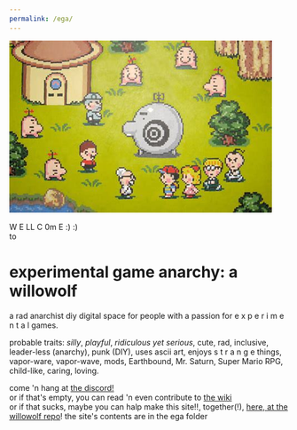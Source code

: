 ```yaml
---
permalink: /ega/
---
```


![](earthbound-mr-saturns.jpg?raw=true)

W E LL C 0m E :) :)  
to  
# experimental game anarchy: a willowolf
a rad anarchist diy digital space for people with a passion for e x p e r i m e n t a l games.

probable traits: *silly*, *playful*, *ridiculous yet serious*, cute, rad, inclusive, leader-less (anarchy), punk (DIY), uses ascii art, enjoys s t r a n g e things, vapor-ware, vapor-wave, mods, Earthbound, Mr. Saturn, Super Mario RPG, child-like, caring, loving.

come 'n hang at [the discord!](https://discord.gg/BsUq9n3)  
or if that's empty, you can read 'n even contribute to [the wiki](https://github.com/Rahil627/experimental-game-anarchy/wiki)  
or if that sucks, maybe you can halp make this site!!, together(!), [here, at the willowolf repo](https://github.com/Rahil627/willowolf/)! the site's contents are in the ega folder  
